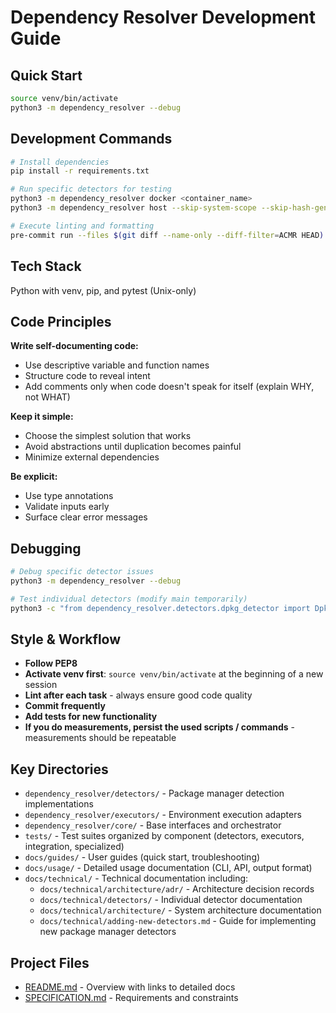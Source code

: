 # Dependency Resolver Development Guide

## Quick Start

```bash
source venv/bin/activate
python3 -m dependency_resolver --debug
```

## Development Commands

```bash
# Install dependencies
pip install -r requirements.txt

# Run specific detectors for testing
python3 -m dependency_resolver docker <container_name>
python3 -m dependency_resolver host --skip-system-scope --skip-hash-generation

# Execute linting and formatting
pre-commit run --files $(git diff --name-only --diff-filter=ACMR HEAD)
```

## Tech Stack

Python with venv, pip, and pytest (Unix-only)

## Code Principles

**Write self-documenting code:**

- Use descriptive variable and function names
- Structure code to reveal intent
- Add comments only when code doesn't speak for itself (explain WHY, not WHAT)

**Keep it simple:**

- Choose the simplest solution that works
- Avoid abstractions until duplication becomes painful
- Minimize external dependencies

**Be explicit:**

- Use type annotations
- Validate inputs early
- Surface clear error messages

## Debugging

```bash
# Debug specific detector issues
python3 -m dependency_resolver --debug

# Test individual detectors (modify main temporarily)
python3 -c "from dependency_resolver.detectors.dpkg_detector import DpkgDetector; print(DpkgDetector().get_name())"
```

## Style & Workflow

- **Follow PEP8**
- **Activate venv first**: `source venv/bin/activate` at the beginning of a new session
- **Lint after each task** - always ensure good code quality
- **Commit frequently**
- **Add tests for new functionality**
- **If you do measurements, persist the used scripts / commands** - measurements should be repeatable

## Key Directories

- `dependency_resolver/detectors/` - Package manager detection implementations
- `dependency_resolver/executors/` - Environment execution adapters
- `dependency_resolver/core/` - Base interfaces and orchestrator
- `tests/` - Test suites organized by component (detectors, executors, integration, specialized)
- `docs/guides/` - User guides (quick start, troubleshooting)
- `docs/usage/` - Detailed usage documentation (CLI, API, output format)
- `docs/technical/` - Technical documentation including:
  - `docs/technical/architecture/adr/` - Architecture decision records
  - `docs/technical/detectors/` - Individual detector documentation
  - `docs/technical/architecture/` - System architecture documentation
  - `docs/technical/adding-new-detectors.md` - Guide for implementing new package manager detectors

## Project Files

- [README.md](./README.md) - Overview with links to detailed docs
- [SPECIFICATION.md](./SPECIFICATION.md) - Requirements and constraints
